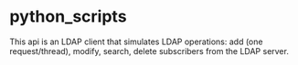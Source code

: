 # python_scripts
This api is an LDAP client that simulates LDAP operations: add (one request/thread), modify, search, delete subscribers from the LDAP server.
